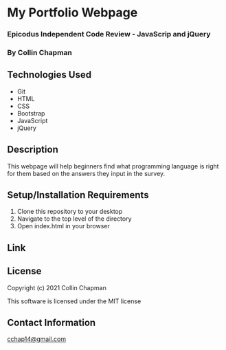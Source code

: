 # My Portfolio Webpage

### Epicodus Independent Code Review - JavaScrip and jQuery

### By Collin Chapman

## Technologies Used

* Git
* HTML
* CSS
* Bootstrap
* JavaScript
* jQuery

## Description

This webpage will help beginners find what programming language is right for them based on the answers they input in the survey.

## Setup/Installation Requirements

  1. Clone this repository to your desktop
  2. Navigate to the top level of the directory
  3. Open index.html in your browser 

## Link



## License

Copyright (c) 2021 Collin Chapman

This software is licensed under the MIT license

## Contact Information

cchap14@gmail.com
